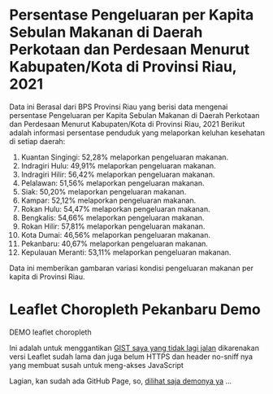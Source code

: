 # Persentase Pengeluaran per Kapita Sebulan Makanan di Daerah Perkotaan dan Perdesaan Menurut Kabupaten/Kota di Provinsi Riau, 2021
Data  ini Berasal dari BPS Provinsi Riau yang berisi data mengenai persentase Pengeluaran per Kapita Sebulan Makanan di Daerah Perkotaan dan Perdesaan Menurut Kabupaten/Kota di Provinsi Riau, 2021
Berikut adalah informasi persentase penduduk yang melaporkan keluhan kesehatan di setiap daerah:

1. Kuantan Singingi: 52,28% melaporkan pengeluaran makanan.  
2. Indragiri Hulu: 49,91% melaporkan pengeluaran makanan.  
3. Indragiri Hilir: 56,42% melaporkan pengeluaran makanan.  
4. Pelalawan: 51,56% melaporkan pengeluaran makanan.  
5. Siak: 50,20% melaporkan pengeluaran makanan.  
6. Kampar: 52,12% melaporkan pengeluaran makanan.  
7. Rokan Hulu: 54,47% melaporkan pengeluaran makanan.  
8. Bengkalis: 54,66% melaporkan pengeluaran makanan.  
9. Rokan Hilir: 57,81% melaporkan pengeluaran makanan.  
10. Kota Dumai: 46,56% melaporkan pengeluaran makanan.  
11. Pekanbaru: 40,67% melaporkan pengeluaran makanan.  
12. Kepulauan Meranti: 53,11% melaporkan pengeluaran makanan.
    
Data ini memberikan gambaran variasi kondisi pengeluaran makanan per kapita di Provinsi Riau.


# Leaflet Choropleth Pekanbaru Demo
 DEMO leaflet choropleth

Ini adalah untuk menggantikan [GIST saya yang tidak lagi jalan](https://gist.github.com/kampar/e63b913c22b178ea7e40) dikarenakan versi Leaflet sudah lama dan juga belum HTTPS dan header no-sniff nya yang membuat susah untuk meng-akses JavaScript

Lagian, kan sudah ada GitHub Page, 
so, [dilihat saja demonya ya](https://kampar.github.io/Leaflet-Choropleth-Pekanbaru-Demo/) ...

